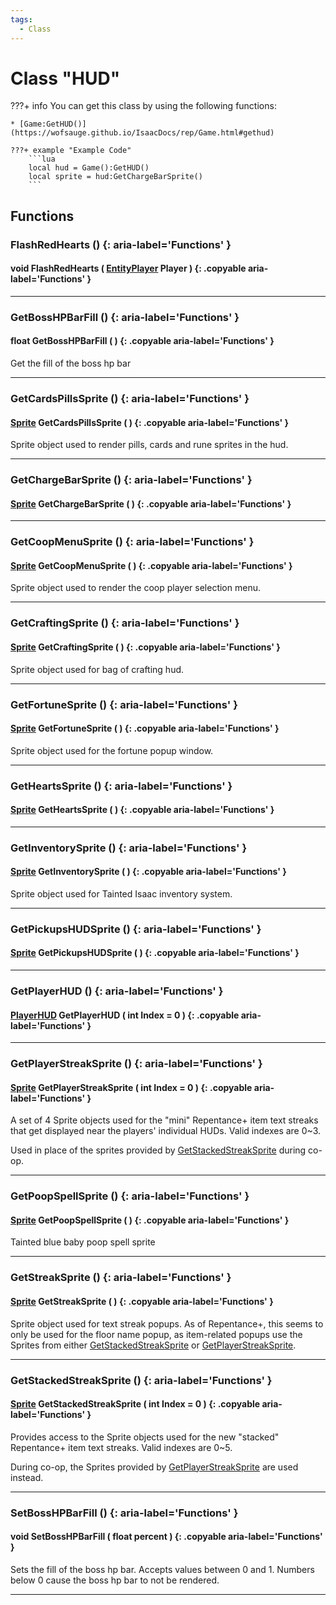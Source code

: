 ```yaml
---
tags:
  - Class
---
```

# Class "HUD"

???+ info
    You can get this class by using the following functions:

    * [Game:GetHUD()](https://wofsauge.github.io/IsaacDocs/rep/Game.html#gethud)
    
    ???+ example "Example Code"
        ```lua
        local hud = Game():GetHUD()
        local sprite = hud:GetChargeBarSprite()
        ```

## Functions

### FlashRedHearts () {: aria-label='Functions' }
#### void FlashRedHearts ( [EntityPlayer](EntityPlayer.md) Player ) {: .copyable aria-label='Functions' }

___
### GetBossHPBarFill () {: aria-label='Functions' }
#### float GetBossHPBarFill ( ) {: .copyable aria-label='Functions' }
Get the fill of the boss hp bar
___
### GetCardsPillsSprite () {: aria-label='Functions' }
#### [Sprite](Sprite.md) GetCardsPillsSprite ( ) {: .copyable aria-label='Functions' }
Sprite object used to render pills, cards and rune sprites in the hud.
___
### GetChargeBarSprite () {: aria-label='Functions' }
#### [Sprite](Sprite.md) GetChargeBarSprite ( ) {: .copyable aria-label='Functions' }

___
### GetCoopMenuSprite () {: aria-label='Functions' }
#### [Sprite](Sprite.md) GetCoopMenuSprite ( ) {: .copyable aria-label='Functions' }
Sprite object used to render the coop player selection menu.
___
### GetCraftingSprite () {: aria-label='Functions' }
#### [Sprite](Sprite.md) GetCraftingSprite ( ) {: .copyable aria-label='Functions' }
Sprite object used for bag of crafting hud.
___
### GetFortuneSprite () {: aria-label='Functions' }
#### [Sprite](Sprite.md) GetFortuneSprite ( ) {: .copyable aria-label='Functions' }
Sprite object used for the fortune popup window.
___
### GetHeartsSprite () {: aria-label='Functions' }
#### [Sprite](Sprite.md) GetHeartsSprite ( ) {: .copyable aria-label='Functions' }

___
### GetInventorySprite () {: aria-label='Functions' }
#### [Sprite](Sprite.md) GetInventorySprite ( ) {: .copyable aria-label='Functions' }
Sprite object used for Tainted Isaac inventory system.
___
### GetPickupsHUDSprite () {: aria-label='Functions' }
#### [Sprite](Sprite.md) GetPickupsHUDSprite ( ) {: .copyable aria-label='Functions' }

___
### GetPlayerHUD () {: aria-label='Functions' }
#### [PlayerHUD](PlayerHUD.md) GetPlayerHUD ( int Index = 0 ) {: .copyable aria-label='Functions' }

___
### GetPlayerStreakSprite () {: aria-label='Functions' }
#### [Sprite](Sprite.md) GetPlayerStreakSprite ( int Index = 0 ) {: .copyable aria-label='Functions' }
A set of 4 Sprite objects used for the "mini" Repentance+ item text streaks that get displayed near the players' individual HUDs. Valid indexes are 0~3.

Used in place of the sprites provided by [GetStackedStreakSprite](HUD.md#getstackedstreaksprite) during co-op.

___
### GetPoopSpellSprite () {: aria-label='Functions' }
#### [Sprite](Sprite.md) GetPoopSpellSprite ( ) {: .copyable aria-label='Functions' }
Tainted blue baby poop spell sprite
___
### GetStreakSprite () {: aria-label='Functions' }
#### [Sprite](Sprite.md) GetStreakSprite ( ) {: .copyable aria-label='Functions' }
Sprite object used for text streak popups. As of Repentance+, this seems to only be used for the floor name popup, as item-related popups use the Sprites from either [GetStackedStreakSprite](HUD.md#getstackedstreaksprite) or [GetPlayerStreakSprite](HUD.md#getplayerstreaksprite).

___
### GetStackedStreakSprite () {: aria-label='Functions' }
#### [Sprite](Sprite.md) GetStackedStreakSprite ( int Index = 0 ) {: .copyable aria-label='Functions' }
Provides access to the Sprite objects used for the new "stacked" Repentance+ item text streaks. Valid indexes are 0~5.

During co-op, the Sprites provided by [GetPlayerStreakSprite](HUD.md#getplayerstreaksprite) are used instead.

___
### SetBossHPBarFill () {: aria-label='Functions' }
#### void SetBossHPBarFill ( float percent ) {: .copyable aria-label='Functions' }
Sets the fill of the boss hp bar. Accepts values between 0 and 1. Numbers below 0 cause the boss hp bar to not be rendered.
___